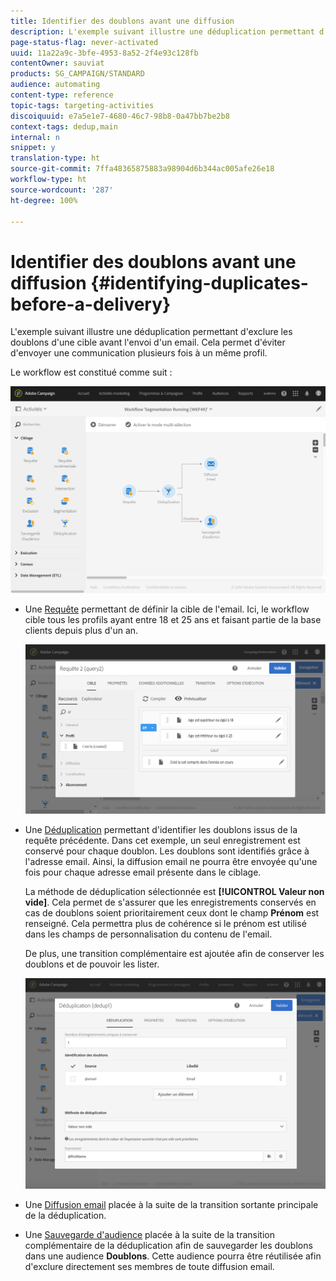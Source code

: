 ```yaml
---
title: Identifier des doublons avant une diffusion
description: L'exemple suivant illustre une déduplication permettant d'exclure les doublons d'une cible avant l'envoi d'un email. Cela permet d'éviter d'envoyer une communication plusieurs fois à un même profil.
page-status-flag: never-activated
uuid: 11a22a9c-3bfe-4953-8a52-2f4e93c128fb
contentOwner: sauviat
products: SG_CAMPAIGN/STANDARD
audience: automating
content-type: reference
topic-tags: targeting-activities
discoiquuid: e7a5e1e7-4680-46c7-98b8-0a47bb7be2b8
context-tags: dedup,main
internal: n
snippet: y
translation-type: ht
source-git-commit: 7ffa48365875883a98904d6b344ac005afe26e18
workflow-type: ht
source-wordcount: '287'
ht-degree: 100%

---
```



# Identifier des doublons avant une diffusion {#identifying-duplicates-before-a-delivery}

L&#39;exemple suivant illustre une déduplication permettant d&#39;exclure les doublons d&#39;une cible avant l&#39;envoi d&#39;un email. Cela permet d&#39;éviter d&#39;envoyer une communication plusieurs fois à un même profil.

Le workflow est constitué comme suit :

![](assets/deduplication_example_workflow.png)

* Une [Requête](../../automating/using/query.md) permettant de définir la cible de l&#39;email. Ici, le workflow cible tous les profils ayant entre 18 et 25 ans et faisant partie de la base clients depuis plus d&#39;un an.

   ![](assets/deduplication_example_query.png)

* Une [Déduplication](../../automating/using/deduplication.md) permettant d&#39;identifier les doublons issus de la requête précédente. Dans cet exemple, un seul enregistrement est conservé pour chaque doublon. Les doublons sont identifiés grâce à l&#39;adresse email. Ainsi, la diffusion email ne pourra être envoyée qu&#39;une fois pour chaque adresse email présente dans le ciblage.

   La méthode de déduplication sélectionnée est **[!UICONTROL Valeur non vide]**. Cela permet de s&#39;assurer que les enregistrements conservés en cas de doublons soient prioritairement ceux dont le champ **Prénom** est renseigné. Cela permettra plus de cohérence si le prénom est utilisé dans les champs de personnalisation du contenu de l&#39;email.

   De plus, une transition complémentaire est ajoutée afin de conserver les doublons et de pouvoir les lister.

   ![](assets/deduplication_example_dedup.png)

* Une [Diffusion email](../../automating/using/email-delivery.md) placée à la suite de la transition sortante principale de la déduplication.
* Une [Sauvegarde d&#39;audience](../../automating/using/save-audience.md) placée à la suite de la transition complémentaire de la déduplication afin de sauvegarder les doublons dans une audience **Doublons**. Cette audience pourra être réutilisée afin d&#39;exclure directement ses membres de toute diffusion email.
